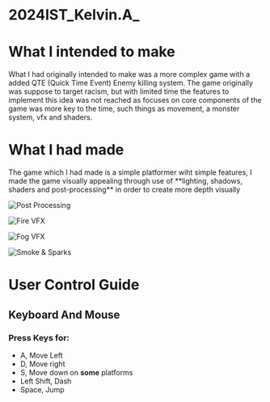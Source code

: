 # 2024IST_Kelvin.A_

# What I intended to make
<p>What I had originally intended to make was a more complex game with a added QTE (Quick Time Event) Enemy killing system. The game originally was suppose to target racism, but with limited time the features to implement this idea was not reached as focuses on core components of the game was more key to the time, such things as movement, a monster system, vfx and shaders.</p>

# What I had made
<p>The game which I had made is a simple platformer wiht simple features, I made the game visually appealing through use of **lighting, shadows, shaders and post-processing** in order to create more depth visually</p>

![Post Processing](https://github.com/user-attachments/assets/6a2f9842-49d7-496c-88e8-5a3adddda8da)

![Fire VFX](https://github.com/user-attachments/assets/71c99267-0dc1-494d-ad6a-6fdcb764bb95)

![Fog VFX](https://github.com/user-attachments/assets/fb316b80-9147-4a8a-bfb5-8f8b37d856ff)

![Smoke & Sparks](https://github.com/user-attachments/assets/262434d6-8281-4a63-9214-79de870f2ce6)

# User Control Guide
## Keyboard And Mouse
### Press Keys for:
- A, Move Left
- D, Move right
- S, Move down on **some** platforms
- Left Shift, Dash
- Space, Jump
